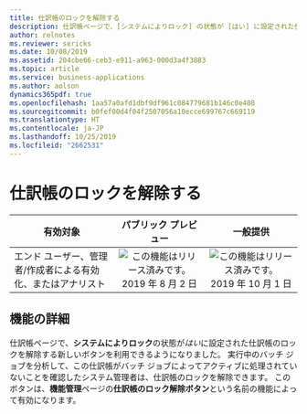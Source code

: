 ```yaml
---
title: 仕訳帳のロックを解除する
description: 仕訳帳ページで、[システムによりロック] の状態が [はい] に設定された仕訳帳のロックを解除する新しいボタンを利用できるようになりました。
author: relnotes
ms.reviewer: sericks
ms.date: 10/08/2019
ms.assetid: 204cbe66-ceb3-e911-a963-000d3a4f3883
ms.topic: article
ms.service: business-applications
ms.author: aolson
dynamics365pdf: true
ms.openlocfilehash: 1aa57a0afd1dbf9df961c084779681b146c0e408
ms.sourcegitcommit: b0fef00d4f04f2507056a10ecce699767c669119
ms.translationtype: HT
ms.contentlocale: ja-JP
ms.lasthandoff: 10/25/2019
ms.locfileid: "2662531"
---
```

# <a name="unlock-journals"></a>仕訳帳のロックを解除する


| 有効対象    |  パブリック プレビュー | 一般提供 | 
| ---------- | :----------: |:----------: |
|エンド ユーザー、管理者/作成者による有効化、またはアナリスト|![この機能はリリース済みです。](/dynamics365-release-plan/media/green-checkmark.png "この機能はリリース済みです。") 2019 年 8 月 2 日| ![この機能はリリース済みです。](/dynamics365-release-plan/media/green-checkmark.png "この機能はリリース済みです。") 2019 年 10 月 1 日|






## <a name="feature-details"></a>機能の詳細
<!--feature detail start -->
仕訳帳ページで、**システムによりロック**の状態が*はい*に設定された仕訳帳のロックを解除する新しいボタンを利用できるようになりました。 実行中のバッチ ジョブを分析して、この仕訳帳がバッチ ジョブによってアクティブに処理されていないことを確認したシステム管理者は、仕訳帳のロックを解除できます。 このボタンは、**機能管理**ページの**仕訳帳のロック解除ボタン**という名前の機能によって有効になります。
<!--feature detail end -->









